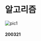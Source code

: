 # 알고리즘

![pic1](https://user-images.githubusercontent.com/62415893/77216543-6099a000-6b5e-11ea-8ee0-b401e8c23ca7.jpg)

#### 200321
